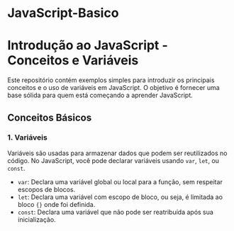 ﻿# JavaScript-Basico
# Introdução ao JavaScript - Conceitos e Variáveis

Este repositório contém exemplos simples para introduzir os principais conceitos e o uso de variáveis em JavaScript. O objetivo é fornecer uma base sólida para quem está começando a aprender JavaScript.

## Conceitos Básicos

### 1. **Variáveis**

Variáveis são usadas para armazenar dados que podem ser reutilizados no código. No JavaScript, você pode declarar variáveis usando `var`, `let`, ou `const`.

- `var`: Declara uma variável global ou local para a função, sem respeitar escopos de blocos.
- `let`: Declara uma variável com escopo de bloco, ou seja, é limitada ao bloco `{}` onde foi definida.
- `const`: Declara uma variável que não pode ser reatribuída após sua inicialização.
